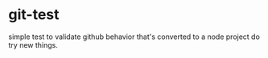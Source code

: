 # git-test
simple test to validate github behavior that's converted to a node project do try new things.
